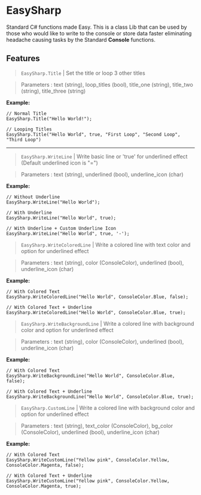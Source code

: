 # EasySharp
Standard C# functions made Easy.
This is a class Lib that can be used by those who would like to write to the console or store data faster eliminating headache causing tasks by the Standard **Console** functions. 

## Features 
> `EasySharp.Title` | Set the title or loop 3 other titles

> Parameters : text (string), loop_titles (bool), title_one (string), title_two (string), title_three (string)

**Example:**
```
// Normal Title
EasySharp.Title("Hello World!"); 

// Looping Titles
EasySharp.Title("Hello World", true, "First Loop", "Second Loop", "Third Loop")
```

***

> `EasySharp.WriteLine` | Write basic line or 'true' for underlined effect (Default underlined icon is "=")

> Parameters : text (string), underlined (bool), underline_icon (char)

**Example:**
```
// Without Underline
EasySharp.WriteLine("Hello World");

// With Underline
EasySharp.WriteLine("Hello World", true);

// With Underline + Custom Underline Icon
EasySharp.WriteLine("Hello World", true, '-');
```


> `EasySharp.WriteColoredLine` | Write a colored line with text color and option for underlined effect

> Parameters : text (string), color (ConsoleColor), underlined (bool), underline_icon (char)

**Example:**
```
// With Colored Text
EasySharp.WriteColoredLine("Hello World", ConsoleColor.Blue, false);

// With Colored Text + Underline
EasySharp.WriteColoredLine("Hello World", ConsoleColor.Blue, true);
```


> `EasySharp.WriteBackgroundLine` | Write a colored line with background color and option for underlined effect

> Parameters : text (string), color (ConsoleColor), underlined (bool), underline_icon (char)

**Example:**
```
// With Colored Text
EasySharp.WriteBackgroundLine("Hello World", ConsoleColor.Blue, false);

// With Colored Text + Underline
EasySharp.WriteBackgroundLine("Hello World", ConsoleColor.Blue, true);
```


> `EasySharp.CustomLine` | Write a colored line with background color and option for underlined effect

> Parameters : text (string), text_color (ConsoleColor), bg_color (ConsoleColor), underlined (bool), underline_icon (char)

**Example:**
```
// With Colored Text
EasySharp.WriteCustomLine("Yellow pink", ConsoleColor.Yellow, ConsoleColor.Magenta, false);

// With Colored Text + Underline
EasySharp.WriteCustomLine("Yellow pink", ConsoleColor.Yellow, ConsoleColor.Magenta, true);
```
